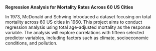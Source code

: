 **Regression Analysis for Mortality Rates Across 60 US Cities**

In 1973, McDonald and Schwing introduced a dataset focusing on total mortality across 60 US cities in 1960. This project aims to conduct regression analysis using total age-adjusted mortality 
as the response variable. The analysis will explore correlations with fifteen selected predictor variables, including factors such as climate, socioeconomic conditions, and pollution.

